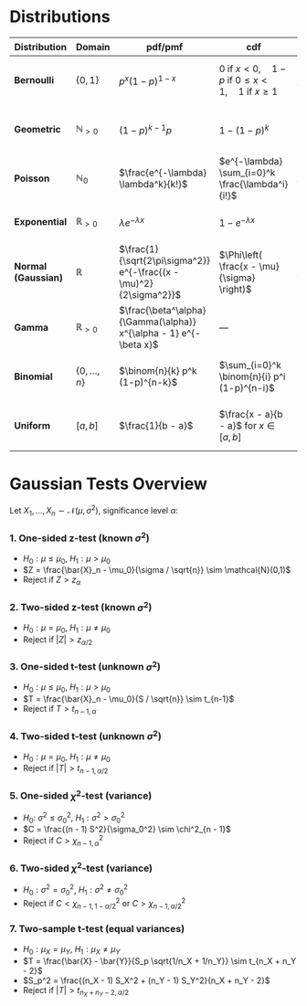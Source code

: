 # Distributions

| Distribution          | Domain            | pdf/pmf                                                            | cdf                                                                                  | $\mu$           | $\sigma^2$           | cf                                     | mle                                                                              | Comment                              |
|-----------------------|-------------------|--------------------------------------------------------------------|--------------------------------------------------------------------------------------|-----------------|----------------------|----------------------------------------|----------------------------------------------------------------------------------|--------------------------------------|
| **Bernoulli**         | $\{0, 1\}$        | $p^x (1-p)^{1-x}$                                                  | $\text{0 if } x < 0,\quad 1 - p \text{ if } 0 \le x < 1,\quad 1 \text{ if } x \ge 1$ | $p$             | $p(1 - p)$           | $(1 - p) + pe^{it}$                    | $\hat{p} = \bar{X}_n = \frac{1}{n} \sum X_i$                                     | Special case of Binomial ($n=1$)     |
| **Geometric**         | $\mathbb{N}_{>0}$ | $(1-p)^{k-1}p$                                                     | $1 - (1 - p)^k$                                                                      | $1/p$           | $\frac{1-p}{p^2}$    | $\frac{pe^{it}}{1 - (1 - p)e^{it}}$    | $\hat{p} = \frac{1}{\bar{X}_n}$                                                  | Number of trials until first success |
| **Poisson**           | $\mathbb{N}_0$    | $\frac{e^{-\lambda} \lambda^k}{k!}$                                | $e^{-\lambda} \sum_{i=0}^k \frac{\lambda^i}{i!}$                                     | $\lambda$       | $\lambda$            | $e^{\lambda (e^{it} - 1)}$             | $\hat{\lambda} = \bar{X}_n$                                                      | Model for rare events                |
| **Exponential**       | $\mathbb{R}_{>0}$ | $\lambda e^{-\lambda x}$                                           | $1 - e^{-\lambda x}$                                                                 | $1/\lambda$     | $1/\lambda^2$        | $\frac{\lambda}{\lambda - it}$         | $\hat{\lambda} = \frac{1}{\bar{X}_n}$                                            | Waiting time until first event       |
| **Normal (Gaussian)** | $\mathbb{R}$      | $\frac{1}{\sqrt{2\pi\sigma^2}} e^{-\frac{(x - \mu)^2}{2\sigma^2}}$ | $\Phi\left( \frac{x - \mu}{\sigma} \right)$                                          | $\mu$           | $\sigma^2$           | $e^{i\mu t - \frac{1}{2}\sigma^2 t^2}$ | $\hat{\mu} = \bar{X}_n$, $\hat{\sigma}^2 = \frac{1}{n} \sum (X_i - \bar{X}_n)^2$ | Most common due to CLT               |
| **Gamma**             | $\mathbb{R}_{>0}$ | $\frac{\beta^\alpha}{\Gamma(\alpha)} x^{\alpha - 1} e^{-\beta x}$  | —                                                                                    | $\alpha/\beta$  | $\alpha/\beta^2$     | $(1 - it/\beta)^{-\alpha}$             | No closed-form                                                                   | Sum of exponentials                  |
| **Binomial**          | $\{0,\dots,n\}$   | $\binom{n}{k} p^k (1-p)^{n-k}$                                     | $\sum_{i=0}^k \binom{n}{i} p^i (1-p)^{n-i}$                                          | $np$            | $np(1 - p)$          | $(1 - p + p e^{it})^n$                 | $\hat{p} = \frac{1}{n} \sum X_i$ (for fixed $n$)                                 | Number of successes in $n$ trials    |
| **Uniform**           | $[a, b]$          | $\frac{1}{b - a}$                                                  | $\frac{x - a}{b - a}$ for $x \in [a,b]$                                              | $\frac{a+b}{2}$ | $\frac{(b-a)^2}{12}$ | $\frac{e^{itb} - e^{ita}}{it(b - a)}$  | $\hat{\theta} = \max\{X_1, ..., X_n\}$ for Unif$(0, \theta)$                     | Equal probability in an interval     |

# Gaussian Tests Overview

Let $X_1, \dots, X_n \sim \mathcal{N}(\mu, \sigma^2)$, significance level $\alpha$:

### 1. One-sided z-test (known $\sigma^2$)

- $H_0: \mu \leq \mu_0$, $H_1: \mu > \mu_0$
- $Z = \frac{\bar{X}_n - \mu_0}{\sigma / \sqrt{n}} \sim \mathcal{N}(0,1)$
- Reject if $Z > z_\alpha$

### 2. Two-sided z-test (known $\sigma^2$)

- $H_0: \mu = \mu_0$, $H_1: \mu \neq \mu_0$
- Reject if $|Z| > z_{\alpha/2}$

### 3. One-sided t-test (unknown $\sigma^2$)

- $H_0: \mu \leq \mu_0$, $H_1: \mu > \mu_0$
- $T = \frac{\bar{X}_n - \mu_0}{S / \sqrt{n}} \sim t_{n-1}$
- Reject if $T > t_{n-1, \alpha}$

### 4. Two-sided t-test (unknown $\sigma^2$)

- $H_0: \mu = \mu_0$, $H_1: \mu \neq \mu_0$
- Reject if $|T| > t_{n-1, \alpha/2}$

### 5. One-sided $\chi^2$-test (variance)

- $H_0$: $\sigma^2 \leq \sigma_0^2$, $H_1: \sigma^2 > \sigma_0^2$
- $C = \frac{(n - 1) S^2}{\sigma_0^2} \sim \chi^2_{n - 1}$
- Reject if $C > \chi^2_{n - 1, \alpha}$

### 6. Two-sided $\chi^2$-test (variance)

- $H_0: \sigma^2 = \sigma_0^2$, $H_1: \sigma^2 \neq \sigma_0^2$
- Reject if $C < \chi^2_{n - 1, 1 - \alpha/2}$ or $C > \chi^2_{n - 1, \alpha/2}$

### 7. Two-sample t-test (equal variances)

- $H_0: \mu_X = \mu_Y$, $H_1: \mu_X \neq \mu_Y$
- $T = \frac{\bar{X} - \bar{Y}}{S_p \sqrt{1/n_X + 1/n_Y}} \sim t_{n_X + n_Y - 2}$
- $S_p^2 = \frac{(n_X - 1) S_X^2 + (n_Y - 1) S_Y^2}{n_X + n_Y - 2}$
- Reject if $|T| > t_{n_X + n_Y - 2, \alpha/2}$
